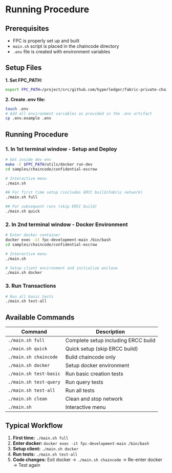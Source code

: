 # Running Procedure

## Prerequisites

- FPC is properly set up and built
- `main.sh` script is placed in the chaincode directory
- `.env` file is created with environment variables

## Setup Files

**1. Set FPC_PATH:**

```bash
export FPC_PATH=/project/src/github.com/hyperledger/fabric-private-chaincode
```

**2. Create .env file:**

```bash
touch .env
# Add all environment variables as provided in the .env artifact
cp .env.example .env
```

## Running Procedure

### 1. In 1st terminal window - Setup and Deploy

```bash
# Get inside dev env
make -C $FPC_PATH/utils/docker run-dev
cd samples/chaincode/confidential-escrow

# Interactive menu
./main.sh

## For first time setup (includes ERCC build/Fabric network)
./main.sh full

## For subsequent runs (skip ERCC build)
./main.sh quick
```

### 2. In 2nd terminal window - Docker Environment

```bash
# Enter docker container
docker exec -it fpc-development-main /bin/bash
cd samples/chaincode/confidential-escrow

# Interactive menu
./main.sh

# Setup client environment and initialize enclave
./main.sh docker
```

### 3. Run Transactions

```bash
# Run all basic tests
./main.sh test-all
```

## Available Commands

| Command                | Description                         |
| ---------------------- | ----------------------------------- |
| `./main.sh full`       | Complete setup including ERCC build |
| `./main.sh quick`      | Quick setup (skip ERCC build)       |
| `./main.sh chaincode`  | Build chaincode only                |
| `./main.sh docker`     | Setup docker environment            |
| `./main.sh test-basic` | Run basic creation tests            |
| `./main.sh test-query` | Run query tests                     |
| `./main.sh test-all`   | Run all tests                       |
| `./main.sh clean`      | Clean and stop network              |
| `./main.sh`            | Interactive menu                    |

## Typical Workflow

1. **First time:** `./main.sh full`
2. **Enter docker:** `docker exec -it fpc-development-main /bin/bash`
3. **Setup client:** `./main.sh docker`
4. **Run tests:** `./main.sh test-all`
5. **Code changes:** Exit docker → `./main.sh chaincode` → Re-enter docker → Test again
